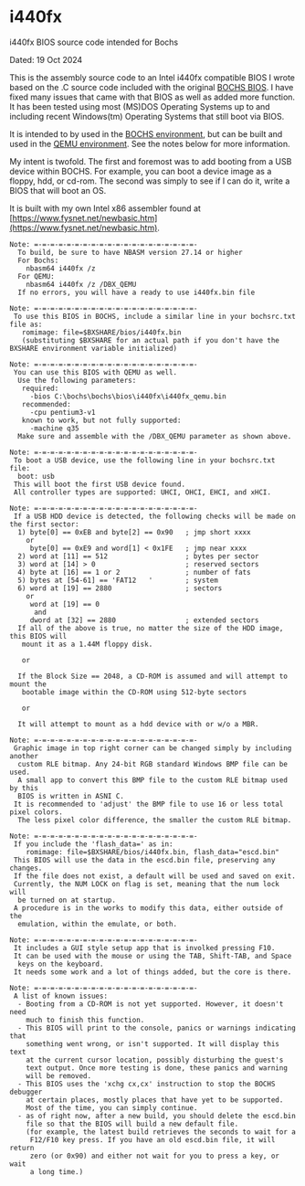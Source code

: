 # i440fx
i440fx BIOS source code intended for Bochs

Dated: 19 Oct 2024

This is the assembly source code to an Intel i440fx compatible BIOS I wrote based on the .C source code included with the original [BOCHS BIOS](https://github.com/bochs-emu/Bochs/tree/master/bochs/bios). I have fixed many issues that came with that BIOS as well as added more function. It has been tested using most (MS)DOS Operating Systems up to and including recent Windows(tm) Operating Systems that still boot via BIOS.

It is intended to by used in the [BOCHS environment](https://github.com/bochs-emu/Bochs), but can be built and used in the [QEMU environment](https://www.qemu.org/). See the notes below for more information.

My intent is twofold. The first and foremost was to add booting from a USB device within BOCHS. For example, you can boot a device image as a floppy, hdd, or cd-rom. The second was simply to see if I can do it, write a BIOS that will boot an OS.

It is built with my own Intel x86 assembler found at [https://www.fysnet.net/newbasic.htm](https://www.fysnet.net/newbasic.htm).

```
Note: =-=-=-=-=-=-=-=-=-=-=-=-=-=-=-=-=-=-=-=-
  To build, be sure to have NBASM version 27.14 or higher
  For Bochs:
    nbasm64 i440fx /z
  For QEMU:
    nbasm64 i440fx /z /DBX_QEMU
  If no errors, you will have a ready to use i440fx.bin file

Note: =-=-=-=-=-=-=-=-=-=-=-=-=-=-=-=-=-=-=-=-
 To use this BIOS in BOCHS, include a similar line in your bochsrc.txt file as:
   romimage: file=$BXSHARE/bios/i440fx.bin
   (substituting $BXSHARE for an actual path if you don't have the BXSHARE environment variable initialized)

Note: =-=-=-=-=-=-=-=-=-=-=-=-=-=-=-=-=-=-=-=-
 You can use this BIOS with QEMU as well.
  Use the following parameters:
   required:
     -bios C:\bochs\bochs\bios\i440fx\i440fx_qemu.bin
   recommended:
     -cpu pentium3-v1
   known to work, but not fully supported:
     -machine q35
  Make sure and assemble with the /DBX_QEMU parameter as shown above.

Note: =-=-=-=-=-=-=-=-=-=-=-=-=-=-=-=-=-=-=-=-
 To boot a USB device, use the following line in your bochsrc.txt file:
  boot: usb
 This will boot the first USB device found.
 All controller types are supported: UHCI, OHCI, EHCI, and xHCI.

Note: =-=-=-=-=-=-=-=-=-=-=-=-=-=-=-=-=-=-=-=-
 If a USB HDD device is detected, the following checks will be made on the first sector:
  1) byte[0] == 0xEB and byte[2] == 0x90   ; jmp short xxxx
    or
     byte[0] == 0xE9 and word[1] < 0x1FE   ; jmp near xxxx
  2) word at [11] == 512                   ; bytes per sector
  3) word at [14] > 0                      ; reserved sectors
  4) byte at [16] == 1 or 2                ; number of fats
  5) bytes at [54-61] == 'FAT12   '        ; system
  6) word at [19] == 2880                  ; sectors
    or
     word at [19] == 0
      and
     dword at [32] == 2880                 ; extended sectors
  If all of the above is true, no matter the size of the HDD image, this BIOS will
   mount it as a 1.44M floppy disk.

   or

  If the Block Size == 2048, a CD-ROM is assumed and will attempt to mount the
   bootable image within the CD-ROM using 512-byte sectors

   or

  It will attempt to mount as a hdd device with or w/o a MBR.

Note: =-=-=-=-=-=-=-=-=-=-=-=-=-=-=-=-=-=-=-=-
 Graphic image in top right corner can be changed simply by including another
  custom RLE bitmap. Any 24-bit RGB standard Windows BMP file can be used.
  A small app to convert this BMP file to the custom RLE bitmap used by this
  BIOS is written in ASNI C.
 It is recommended to 'adjust' the BMP file to use 16 or less total pixel colors.
  The less pixel color difference, the smaller the custom RLE bitmap.

Note: =-=-=-=-=-=-=-=-=-=-=-=-=-=-=-=-=-=-=-=-
 If you include the 'flash_data=' as in:
    romimage: file=$BXSHARE/bios/i440fx.bin, flash_data="escd.bin"
 This BIOS will use the data in the escd.bin file, preserving any changes.
 If the file does not exist, a default will be used and saved on exit.
 Currently, the NUM LOCK on flag is set, meaning that the num lock will
  be turned on at startup.
 A procedure is in the works to modify this data, either outside of the
  emulation, within the emulate, or both.

Note: =-=-=-=-=-=-=-=-=-=-=-=-=-=-=-=-=-=-=-=-
 It includes a GUI style setup app that is involked pressing F10.
 It can be used with the mouse or using the TAB, Shift-TAB, and Space
  keys on the keyboard.
 It needs some work and a lot of things added, but the core is there.

Note: =-=-=-=-=-=-=-=-=-=-=-=-=-=-=-=-=-=-=-=-
 A list of known issues:
  - Booting from a CD-ROM is not yet supported. However, it doesn't need
    much to finish this function.
  - This BIOS will print to the console, panics or warnings indicating that
    something went wrong, or isn't supported. It will display this text
    at the current cursor location, possibly disturbing the guest's
    text output. Once more testing is done, these panics and warning
    will be removed.
  - This BIOS uses the 'xchg cx,cx' instruction to stop the BOCHS debugger
    at certain places, mostly places that have yet to be supported.
    Most of the time, you can simply continue.
  - as of right now, after a new build, you should delete the escd.bin
    file so that the BIOS will build a new default file.
    (for example, the latest build retrieves the seconds to wait for a 
     F12/F10 key press. If you have an old escd.bin file, it will return 
     zero (or 0x90) and either not wait for you to press a key, or wait
     a long time.)
  ```

